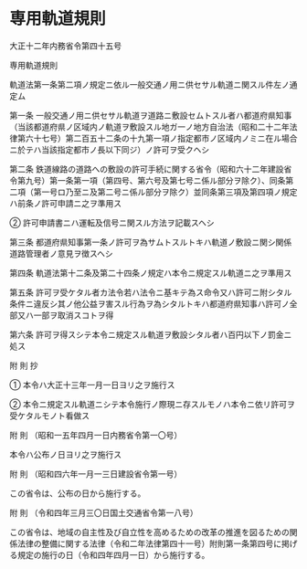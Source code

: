 # 専用軌道規則

大正十二年内務省令第四十五号

専用軌道規則

軌道法第一条第二項ノ規定ニ依ル一般交通ノ用ニ供セサル軌道ニ関スル件左ノ通定ム

第一条 一般交通ノ用ニ供セサル軌道ヲ道路ニ敷設セムトスル者ハ都道府県知事（当該都道府県ノ区域内ノ軌道ヲ敷設スル地ガ一ノ地方自治法（昭和二十二年法律第六十七号）第二百五十二条の十九第一項ノ指定都市ノ区域内ノミニ在ル場合ニ於テハ当該指定都市ノ長以下同ジ）ノ許可ヲ受クヘシ

第二条 鉄道線路の道路への敷設の許可手続に関する省令（昭和六十二年建設省令第九号）第一条第一項（第四号、第六号及第七号ニ係ル部分ヲ除ク）、同条第二項（第一号ロ乃至ニ及第二号ニ係ル部分ヲ除ク）並同条第三項及第四項ノ規定ハ前条ノ許可申請ニ之ヲ準用ス

② 許可申請書ニハ運転及信号ニ関スル方法ヲ記載スヘシ

第三条 都道府県知事第一条ノ許可ヲ為サムトスルトキハ軌道ノ敷設ニ関シ関係道路管理者ノ意見ヲ徴スヘシ

第四条 軌道法第十二条及第二十四条ノ規定ハ本令ニ規定スル軌道ニ之ヲ準用ス

第五条 許可ヲ受ケタル者カ法令若ハ法令ニ基キテ為ス命令又ハ許可ニ附シタル条件ニ違反シ其ノ他公益ヲ害スル行為ヲ為シタルトキハ都道府県知事ハ許可ノ全部又ハ一部ヲ取消スコトヲ得

第六条 許可ヲ得スシテ本令ニ規定スル軌道ヲ敷設シタル者ハ百円以下ノ罰金ニ処ス

附 則 抄

① 本令ハ大正十三年一月一日ヨリ之ヲ施行ス

② 本令ニ規定スル軌道ニシテ本令施行ノ際現ニ存スルモノハ本令ニ依リ許可ヲ受ケタルモノト看做ス

附 則 （昭和一五年四月一日内務省令第一〇号）

本令ハ公布ノ日ヨリ之ヲ施行ス

附 則 （昭和四六年一月一三日建設省令第一号）

この省令は、公布の日から施行する。

附 則 （令和四年三月三〇日国土交通省令第一八号）

この省令は、地域の自主性及び自立性を高めるための改革の推進を図るための関係法律の整備に関する法律（令和二年法律第四十一号）附則第一条第四号に掲げる規定の施行の日（令和四年四月一日）から施行する。
